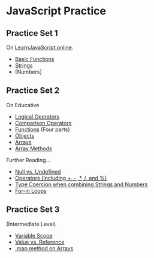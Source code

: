 # JavaScript Practice

## Practice Set 1

On [LearnJavaScript.online](https://learnjavascript.online/).

* [Basic Functions](https://learnjavascript.online/app.html?id=1435)
* [Strings](https://learnjavascript.online/app.html?id=1440)
* [Numbers]


## Practice Set 2

On Educative

* [Logical Operators](https://www.educative.io/courses/introduction-to-javascript-first-steps/logical-operators)
* [Comparison Operators](https://www.educative.io/courses/introduction-to-javascript-first-steps/comparison-operators)
* [Functions](https://www.educative.io/courses/introduction-to-javascript-first-steps/introduction-to-functions) (Four parts)
* [Objects](https://www.educative.io/courses/introduction-to-javascript-first-steps/introduction-to-objects)
* [Arrays](https://www.educative.io/courses/introduction-to-javascript-first-steps/arrays-part-0)
* [Array Methods](https://www.educative.io/courses/introduction-to-javascript-first-steps/arrays-part-1-methods)

Further Reading...

* [Null vs. Undefined](https://www.educative.io/courses/introduction-to-javascript-first-steps/null-undefined)
* [Operators (Including +, -, *, /, and %)](https://www.educative.io/courses/introduction-to-javascript-first-steps/operators)
* [Type Coercion when combining Strings and Numbers](https://www.educative.io/courses/introduction-to-javascript-first-steps/using-operators-with-different-types)
* [For-in Loops](https://www.educative.io/courses/introduction-to-javascript-first-steps/for-in-loops)

## Practice Set 3 

(Intermediate Level)

* [Variable Scope](https://www.educative.io/courses/step-up-your-js-a-comprehensive-guide-to-intermediate-javascript/variable-scope)
* [Value vs. Reference](https://www.educative.io/courses/step-up-your-js-a-comprehensive-guide-to-intermediate-javascript/value-vs-reference)
* [.map method on Arrays](https://www.educative.io/courses/step-up-your-js-a-comprehensive-guide-to-intermediate-javascript/map)

